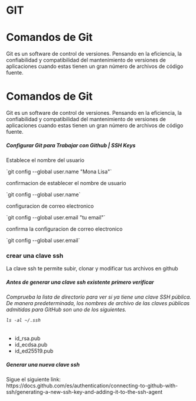 # GIT

<h1>
Comandos de Git
</h1>
<p>
Git es un software de control de versiones. Pensando en la eficiencia, la confiabilidad y compatibilidad del mantenimiento de versiones de aplicaciones cuando estas tienen un gran número de archivos de código fuente.
</p>

<h1>
Comandos de Git
</h1>
<p>
Git es un software de control de versiones. Pensando en la eficiencia, la confiabilidad y compatibilidad del mantenimiento de versiones de aplicaciones cuando estas tienen un gran número de archivos de código fuente.
</p>

<h5>
<b>Configurar Git para Trabajar con Github | SSH Keys</b>
</h5>
<p>Establece el nombre del usuario</p>
`git config --global user.name "Mona Lisa"`
<p>
confirmacion de establecer el nombre de usuario
</p>
`git config --global user.name`
<p>
configuracion de correo electronico
</p>
`git config --global user.email "tu email"`
<p>
confirma la configuracion de correo electronico
</p>
`git config --global user.email`
<h3>
<b>crear una clave ssh</b>
</h3>
La clave ssh te permite subir, clonar y modificar tus archivos en github
<h5>
Antes de generar una clave ssh existente primero verificar
</h5>
<h6>
Comprueba la lista de directorio para ver si ya tiene una clave SSH pública. De manera predeterminada, los nombres de archivo de las claves públicas admitidas para GitHub son uno de los siguientes.

`ls -al ~/.ssh`
</h6>
<ul>
<li>
id_rsa.pub
</li>
<li>
id_ecdsa.pub
</li>
<li>
id_ed25519.pub
</li>
</ul>

<h5>
Generar una nueva clave ssh
</h5>
<p>
Sigue el siguiente link:
https://docs.github.com/es/authentication/connecting-to-github-with-ssh/generating-a-new-ssh-key-and-adding-it-to-the-ssh-agent
</p>
